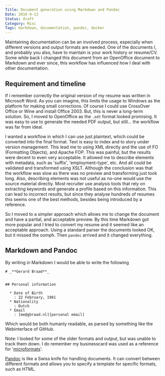 ```yaml
---
Title: Document generation using Markdown and Pandoc
Date: 2016-9-13
Status: draft
Category: Misc
Tags: markdown, documentation, pandoc, docker
---
```


Maintaining documentation can be an involved process,  especially when different versions and output formats are needed.  One of the documents I, and probably you also, have to maintain is your work history or resume/CV.  Some while back I changed this document from an OpenOffice document to Markdown and ever since,  this workflow has influenced how I deal with other documentation.

## Requirement and timeline
If i remember correctly the original version of my resume was written in Microsoft Word. As you can imagine, this limits the usage to Windows as the platform for making small corrections. Of course I could use CrossOver Office or Wine and install Office 2003. But, this is never a long-term solution.  So, I moved to OpenOffice as the `.odt` format looked promising. It was easy to use to generate the needed PDF output, but still... the workflow was  far from ideal.

I wanted a workflow in which I can use just plaintext, which could be converted into the final format. Text is easy to index and to story under version management. This lead me to using XML directly and the use of FO (Formatting Objects), and Apache FOP. This was painful, but the results were decent to even very acceptable. It allowed me to describe elements with metadata, such as 'suffix', 'employment-type', etc. And all could be validated and transformed using XSLT. Although the conclusion was that the workflow was slow as there was no preview and transforming just took long. Also, describing elements was not useful as no-one would use the source material directly. Most recruiter use analysis tools that rely on extracting keywords and generate  a profile based on this information. This can lead to incorrect results, but since they analyse hundreds of resumes this seems one of the best methods, besides being introduced by a reference.

So I moved to a simpler approach which allows me to change the document and have a partial, and acceptable  preview. By this time Markdown got more popular and I tried to convert my resume and it seemed like an acceptable approach. Using a standard parser the documents looked OK, but it missed the oomph. Then `pandoc` arrived and it changed everything.

## Markdown and Pandoc
By writing in Markdown I would be able to write the following

```
# _**Gerard Braad**_


## Personal information

  * Date of Birth
    : 22 February, 1981
  * Nationality
    : Dutch
  * Email
    : [me@gbraad.nl][personal email]
```

Which would be both humanly readable, as parsed by something like the Webinterface of GitHub.


Note: I looked for some of the older formats and output, but was unable to track them down. I do remember my businesscard was used as a reference for '[microformats](http://microformats.org/wiki/selected-test-cases-from-the-web)'.

[Pandoc](http://pandoc.org/) is like a Swiss knife for handling documents. It can convert between different formats and allows you to specify a template for specific formats, such as HTML.